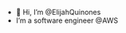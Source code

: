 - 👋 Hi, I’m @ElijahQuinones
- I’m a software engineer @AWS

<!---
ElijahQuinones/ElijahQuinones is a ✨ special ✨ repository because its `README.md` (this file) appears on your GitHub profile.
You can click the Preview link to take a look at your changes.
--->
